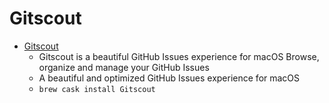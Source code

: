 # Gitscout
- [Gitscout](https://gitscout.com/)
  -   Gitscout is a beautiful GitHub Issues experience for macOS Browse, organize and manage your GitHub Issues
  - A beautiful and optimized GitHub Issues experience for macOS
  - `brew cask install Gitscout`

